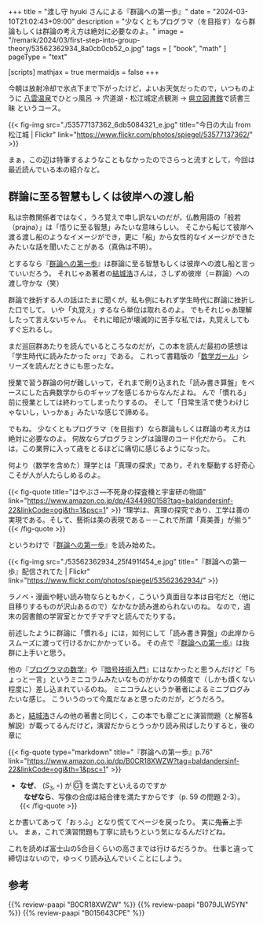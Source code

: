 +++
title = "渡し守 hyuki さんによる『群論への第一歩』"
date =  "2024-03-10T21:02:43+09:00"
description = "少なくともプログラマ（を目指す）なら群論もしくは群論の考え方は絶対に必要なのよ。"
image = "/remark/2024/03/first-step-into-group-theory/53562362934_8a0cb0cb52_o.jpg"
tags = [ "book", "math" ]
pageType = "text"

[scripts]
  mathjax = true
  mermaidjs = false
+++

今朝は放射冷却で氷点下まで下がったけど，よいお天気だったので，いつものように [八雲温泉][八雲温泉ゆうあい熊野館]でひとっ風呂 → 宍道湖・松江城定点観測 → [県立図書館][島根県立図書館]で読書三昧 というコース。

{{< fig-img src="./53577137362_6db5084321_e.jpg" title="今日の大山 from 松江城 | Flickr" link="https://www.flickr.com/photos/spiegel/53577137362/" >}}

まぁ，この辺は特筆するようなこともなかったのでさらっと流すとして，今回は最近読んでいる本の紹介など。

## 群論に至る智慧もしくは彼岸への渡し船

私は宗教関係者ではなく，うろ覚えで申し訳ないのだが，仏教用語の「般若（prajna）」は「悟りに至る智慧」みたいな意味らしい。
そこから転じて彼岸へ渡る渡し船のようなイメージができ，更に「船」から女性的なイメージができたみたいな話を聞いたことがある（真偽は不明）。

とするなら『[群論への第一歩]』は群論に至る智慧もしくは彼岸への渡し船と言っていいだろう。
それじゃあ著者の[結城浩]さんは，さしずめ彼岸（＝群論）への渡し守かな（笑）

群論で挫折する人の話はたまに聞くが，私も例にもれず学生時代に群論に挫折した口でして。
いや「丸覚え」するなら単位は取れるのよ。
でもそれじゃあ理解したって言えないぢゃん。
それに暗記が壊滅的に苦手な私では，丸覚えしてもすぐ忘れるし。

まだ巡回群あたりを読んでいるところなのだが，この本を読んだ最初の感想は「学生時代に読みたかった `orz`」である。
これって書籍版の「[数学ガール](https://www.hyuki.com/pub/books#girl)」シリーズを読んだときにも思ったな。

授業で習う群論の何が難しいって，それまで刷り込まれた「読み書き算盤」をベースにした古典数学からのギャップを感じるからなんだよね。
んで「慣れる」前に授業としては終わってしまったりするの。
そして「日常生活で使うわけじゃないし，いっかぁ」みたいな感じで諦める。

でもね。
少なくともプログラマ（を目指す）なら群論もしくは群論の考え方は絶対に必要なのよ。
何故ならプログラミングは論理のコード化だから。
これは，この業界に入って歳をとるほどに痛切に感じるようになった。

何より（数学を含めた）理学とは「真理の探求」であり，それを駆動する好奇心こそが人が人たらしめるのよ。

{{< fig-quote title="はやぶさ―不死身の探査機と宇宙研の物語" link="https://www.amazon.co.jp/dp/4344980158?tag=baldandersinf-22&linkCode=ogi&th=1&psc=1" >}}
<q>理学は、真理の探究であり、工学は善の実現である。そして、藝術は美の表現である－－これで所謂「真美善」が揃う</q>
{{< /fig-quote >}}

というわけで『[群論への第一歩]』を読み始めた。

{{< fig-img src="./53562362934_25f491f454_e.jpg" title="『群論への第一歩』配信されてた | Flickr" link="https://www.flickr.com/photos/spiegel/53562362934/" >}}

ラノベ・漫画や軽い読み物ならともかく，こういう真面目な本は自宅だと（他に目移りするものが沢山あるので）なかなか読み進められないのね。
なので，週末の図書館の学習室とかでチマチマと読んでたりする。

前述したように群論に「慣れる」には，如何にして「読み書き算盤」の此岸からスムーズに渡って行けるかにかかっている。
その点で『[群論への第一歩]』は抜群に上手いと思う。

他の『[プログラマの数学](https://www.amazon.co.jp/dp/B079JLW5YN?tag=baldandersinf-22&linkCode=ogi&th=1&psc=1)』や『[暗号技術入門](https://www.amazon.co.jp/dp/B015643CPE?tag=baldandersinf-22&linkCode=ogi&th=1&psc=1)』にはなかったと思うんだけど「ちょっと一言」というミニコラムみたいなものがかなりの頻度で（しかも煩くない程度に）差し込まれているのね。
ミニコラムというか著者によるミニブログみたいな感じ。
こういうのって今風だなぁと思ったのだが，どうだろう。

あと，[結城浩]さんの他の著書と同じく，この本でも章ごとに演習問題（と解答&解説）が載ってるんだけど，演習だからとうっかり読み飛ばしたりすると，後の章に

{{< fig-quote type="markdown" title="『群論への第一歩』p.76" link="https://www.amazon.co.jp/dp/B0CR18XWZW?tag=baldandersinf-22&linkCode=ogi&th=1&psc=1" >}}
- **なぜ**、 $(S_3,\circ)$ が <span style="border:solid 1px;border-radius:5px;">G1</span> を満たすといえるのですか<br>
&nbsp;&nbsp;**なぜなら**、写像の合成は結合律を満たすからです（p. 59 の問題 2-3）。
{{< /fig-quote >}}

とか書いてあって「おぅふ」となり慌ててページを戻ったり。
実に~~鬼畜~~上手い。
まぁ，これで演習問題も丁寧に読もうという気になるんだけどね。

これを読めば富士山の5合目くらいの高さまでは行けるだろうか。
仕事と違って締切はないので，ゆっくり読み込んでいくことにしよう。

[八雲温泉ゆうあい熊野館]: https://www.kumanokan.jp/ "八雲温泉ゆうあい熊野館"
[島根県立図書館]: https://www.library.pref.shimane.lg.jp/ "島根県立図書館"
[群論への第一歩]: https://www.amazon.co.jp/dp/B0CR18XWZW?tag=baldandersinf-22&linkCode=ogi&th=1&psc=1 "群論への第一歩　集合、写像から準同型定理まで | 結城 浩 | 数学 | Kindleストア | Amazon"
[結城浩]: https://www.hyuki.com/ "結城浩 / Hiroshi Yuki / The Essence of Programming / プログラミングのエッセンス"

## 参考

{{% review-paapi "B0CR18XWZW" %}} <!-- 群論への第一歩 -->
{{% review-paapi "B079JLW5YN" %}} <!-- プログラマの数学 第2版 -->
{{% review-paapi "B015643CPE" %}} <!-- 暗号技術入門 第3版 -->
